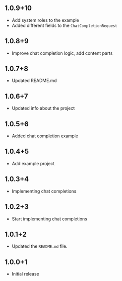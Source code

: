 ## 1.0.9+10

- Add system roles to the example
- Added different fields to the `ChatCompletionRequest`

## 1.0.8+9

- Improve chat completion logic, add content parts

## 1.0.7+8

- Updated README.md

## 1.0.6+7

- Updated info about the project

## 1.0.5+6

- Added chat completion example

## 1.0.4+5

- Add example project

## 1.0.3+4

- Implementing chat completions

## 1.0.2+3

- Start implementing chat completions

## 1.0.1+2

- Updated the `README.md` file.

## 1.0.0+1 
 
- Initial release
